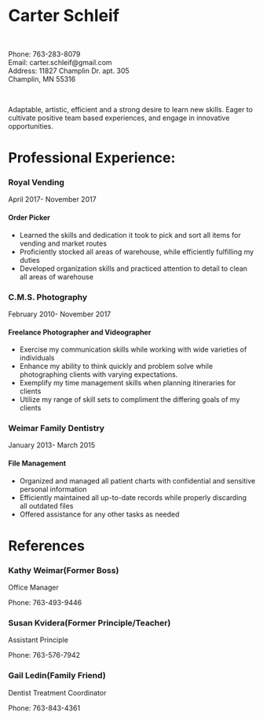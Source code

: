 <!DOCTYPE html>
<html>
  
  <head>
    <title>Carter Schleif Resume</title>
  </head>
  
  <body>
  <div>
    <h1><strong><big>Carter Schleif</big></strong></h1>
    <br />
      <p>Phone: 763-283-8079<br />
      Email: carter.schleif@gmail.com<br />
      Address: 11827 Champlin Dr. apt. 305<br />
      Champlin, MN 55316
    </p>
    <br />
      <p>Adaptable, artistic, efficient and a strong desire to learn new skills. Eager to cultivate positive team based         experiences, and engage in innovative opportunities.
    </p>
  </div>
  <div>
    <h1>Professional Experience:</h1>
    <h3><strong>Royal Vending</strong></h3>
      <p>April 2017- November 2017</p>
    <h4>Order Picker</h4>
      <p><ul><li>Learned the skills and dedication it took to pick and sort all items for vending and market routes</li>
        <li>Proficiently stocked all areas of warehouse, while efficiently fulfilling my duties</li>
        <li>Developed organization skills and practiced attention to detail to clean all areas of warehouse</li></ul>
    </p>
    <h3><strong>C.M.S. Photography</strong></h3>
      <p>February 2010- November 2017</p>
    <h4>Freelance Photographer and Videographer</h4>
      <p><ul><li>Exercise my communication skills while working with wide varieties of individuals</li>
         <li>Enhance my ability to think quickly and problem solve while photographing clients with varying expectations.</li>
         <li>Exemplify my time management skills when planning itineraries for clients</li>
         <li>Utilize my range of skill sets to compliment the differing goals of my clients</li>
        </ul>
      </p>
  <h3><strong>Weimar Family Dentistry</strong></h3>
    <p>January 2013- March 2015</p>
  <h4>File Management</h4>
    <p><ul><li>Organized and managed all patient charts with confidential and sensitive personal information</li>
      <li>Efficiently maintained all up-to-date records while properly discarding all outdated files</li>
      <li>Offered assistance for any other tasks as needed</li></ul>
      </p>
  </div>
  <div>
    <h1>References</h1>
    <h3>Kathy Weimar(Former Boss)</h3>
      <p>Office Manager</p>
      <p>Phone: 763-493-9446
    <h3>Susan Kvidera(Former Principle/Teacher)</h3>
      <p>Assistant Principle</p>
      <p>Phone: 763-576-7942
    <h3>Gail Ledin(Family Friend)</h3>
      <p>Dentist Treatment Coordinator</p>
      <p>Phone: 763-843-4361</p>
  </div>
  
  </body>
  
  </html>
